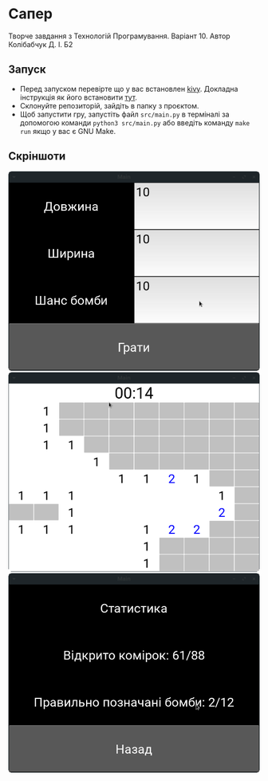 # Сапер

Творче завдання з Технологій Програмування. Варіант 10.
Автор Колібабчук Д. І. Б2

## Запуск

* Перед запуском перевірте що у вас встановлен [kivy](https://kivy.org/). Докладна інструкція як його встановити [тут](https://kivy.org/doc/stable/gettingstarted/installation.html).
* Склонуйте репозиторій, зайдіть в папку з проєктом.
* Щоб запустити гру, запустіть файл `src/main.py` в терміналі за допомогою команди `python3 src/main.py` або введіть команду `make run` якщо у вас є GNU Make.

## Скріншоти
![screenshot01](screenshot01.png)
![screenshot01](screenshot02.png)
![screenshot01](screenshot03.png)
